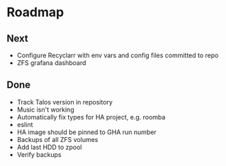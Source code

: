 # Roadmap

## Next

- Configure Recyclarr with env vars and config files committed to repo
- ZFS grafana dashboard

## Done

- Track Talos version in repository
- Music isn't working
- Automatically fix types for HA project, e.g. roomba
- eslint
- HA image should be pinned to GHA run number
- Backups of all ZFS volumes
- Add last HDD to zpool
- Verify backups
